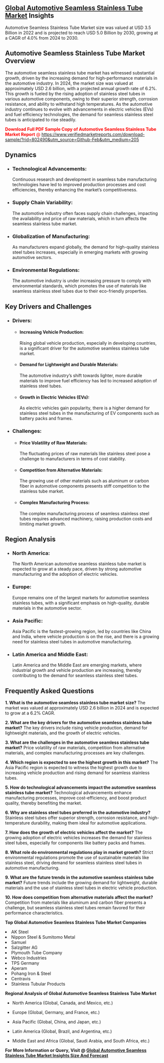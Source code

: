 <h2><a href="https://www.verifiedmarketreports.com/download-sample/?rid=802490&amp;utm_source=Github&amp;utm_medium=205" target="_blank">Global Automotive Seamless Stainless Tube Market</a> Insights</h2><p>Automotive Seamless Stainless Tube Market size was valued at USD 3.5 Billion in 2022 and is projected to reach USD 5.0 Billion by 2030, growing at a CAGR of 4.0% from 2024 to 2030.</p><p> <h2>Automotive Seamless Stainless Tube Market Overview</h2> <p>The automotive seamless stainless tube market has witnessed substantial growth, driven by the increasing demand for high-performance materials in the automotive industry. In 2024, the market size was valued at approximately USD 2.6 billion, with a projected annual growth rate of 6.2%. This growth is fueled by the rising adoption of stainless steel tubes in various automotive components, owing to their superior strength, corrosion resistance, and ability to withstand high temperatures. As the automotive industry continues to evolve with advancements in electric vehicles (EVs) and fuel efficiency technologies, the demand for seamless stainless steel tubes is anticipated to rise steadily. <p><span class=""><span style="color: #ff0000;"><strong>Download Full PDF Sample Copy of Automotive Seamless Stainless Tube Market Report</strong> @ </span><a href="https://www.verifiedmarketreports.com/download-sample/?rid=802490&amp;utm_source=Github-Feb&amp;utm_medium=205" target="_blank">https://www.verifiedmarketreports.com/download-sample/?rid=802490&amp;utm_source=Github-Feb&amp;utm_medium=205</a></span></p></p> <h2>Dynamics</h2> <ul> <li><h3>Technological Advancements:</h3> Continuous research and development in seamless tube manufacturing technologies have led to improved production processes and cost efficiencies, thereby enhancing the market’s competitiveness.</li> <li><h3>Supply Chain Variability:</h3> The automotive industry often faces supply chain challenges, impacting the availability and price of raw materials, which in turn affects the seamless stainless tube market.</li> <li><h3>Globalization of Manufacturing:</h3> As manufacturers expand globally, the demand for high-quality stainless steel tubes increases, especially in emerging markets with growing automotive sectors.</li> <li><h3>Environmental Regulations:</h3> The automotive industry is under increasing pressure to comply with environmental standards, which promotes the use of materials like seamless stainless steel tubes due to their eco-friendly properties.</li> </ul> <h2>Key Drivers and Challenges</h2> <ul> <li><h3>Drivers:</h3> <ul> <li><h4>Increasing Vehicle Production:</h4> Rising global vehicle production, especially in developing countries, is a significant driver for the automotive seamless stainless tube market.</li> <li><h4>Demand for Lightweight and Durable Materials:</h4> The automotive industry’s shift towards lighter, more durable materials to improve fuel efficiency has led to increased adoption of stainless steel tubes.</li> <li><h4>Growth in Electric Vehicles (EVs):</h4> As electric vehicles gain popularity, there is a higher demand for stainless steel tubes in the manufacturing of EV components such as battery packs and frames.</li> </ul> </li> <li><h3>Challenges:</h3> <ul> <li><h4>Price Volatility of Raw Materials:</h4> The fluctuating prices of raw materials like stainless steel pose a challenge to manufacturers in terms of cost stability.</li> <li><h4>Competition from Alternative Materials:</h4> The growing use of other materials such as aluminum or carbon fiber in automotive components presents stiff competition to the stainless tube market.</li> <li><h4>Complex Manufacturing Process:</h4> The complex manufacturing process of seamless stainless steel tubes requires advanced machinery, raising production costs and limiting market growth.</li> </ul> </li> </ul> <h2>Region Analysis</h2> <ul> <li><h3>North America:</h3> The North American automotive seamless stainless tube market is expected to grow at a steady pace, driven by strong automotive manufacturing and the adoption of electric vehicles.</li> <li><h3>Europe:</h3> Europe remains one of the largest markets for automotive seamless stainless tubes, with a significant emphasis on high-quality, durable materials in the automotive sector.</li> <li><h3>Asia Pacific:</h3> Asia Pacific is the fastest-growing region, led by countries like China and India, where vehicle production is on the rise, and there is a growing need for stainless steel tubes in automotive manufacturing.</li> <li><h3>Latin America and Middle East:</h3> Latin America and the Middle East are emerging markets, where industrial growth and vehicle production are increasing, thereby contributing to the demand for seamless stainless steel tubes.</li> </ul> <h2>Frequently Asked Questions</h2> <p><b>1. What is the automotive seamless stainless tube market size?</b> The market was valued at approximately USD 2.6 billion in 2024 and is expected to grow at a 6.2% CAGR.</p> <p><b>2. What are the key drivers for the automotive seamless stainless tube market?</b> The key drivers include rising vehicle production, demand for lightweight materials, and the growth of electric vehicles.</p> <p><b>3. What are the challenges in the automotive seamless stainless tube market?</b> Price volatility of raw materials, competition from alternative materials, and complex manufacturing processes are key challenges.</p> <p><b>4. Which region is expected to see the highest growth in this market?</b> The Asia Pacific region is expected to witness the highest growth due to increasing vehicle production and rising demand for seamless stainless tubes.</p> <p><b>5. How do technological advancements impact the automotive seamless stainless tube market?</b> Technological advancements enhance manufacturing processes, improve cost-efficiency, and boost product quality, thereby benefiting the market.</p> <p><b>6. Why are stainless steel tubes preferred in the automotive industry?</b> Stainless steel tubes offer superior strength, corrosion resistance, and high-temperature durability, making them ideal for automotive applications.</p> <p><b>7. How does the growth of electric vehicles affect the market?</b> The growing adoption of electric vehicles increases the demand for stainless steel tubes, especially for components like battery packs and frames.</p> <p><b>8. What role do environmental regulations play in market growth?</b> Strict environmental regulations promote the use of sustainable materials like stainless steel, driving demand for seamless stainless steel tubes in automotive manufacturing.</p> <p><b>9. What are the future trends in the automotive seamless stainless tube market?</b> Future trends include the growing demand for lightweight, durable materials and the use of stainless steel tubes in electric vehicle production.</p> <p><b>10. How does competition from alternative materials affect the market?</b> Competition from materials like aluminum and carbon fiber presents a challenge, but seamless stainless steel tubes remain favored for their performance characteristics.</p> </p><p><strong>Top Global Automotive Seamless Stainless Tube Market Companies</strong></p><div data-test-id=""><p><li>AK Steel</li><li> Nippon Steel & Sumitomo Metal</li><li> Samuel</li><li> Salzgitter AG</li><li> Plymouth Tube Company</li><li> Webco Industries</li><li> TPS Germany</li><li> Aperam</li><li> Pohang Iron & Steel</li><li> Centravis</li><li> Stainless Tubular Products</li></p><div><strong>Regional Analysis of&nbsp;Global Automotive Seamless Stainless Tube Market</strong></div><ul><li dir="ltr"><p dir="ltr">North America&nbsp;(Global, Canada, and Mexico, etc.)</p></li><li dir="ltr"><p dir="ltr">Europe (Global, Germany, and France, etc.)</p></li><li dir="ltr"><p dir="ltr">Asia Pacific&nbsp;(Global, China, and Japan, etc.)</p></li><li dir="ltr"><p dir="ltr">Latin America&nbsp;(Global, Brazil, and Argentina, etc.)</p></li><li dir="ltr">Middle East and Africa&nbsp;(Global, Saudi Arabia, and South Africa, etc.)</li></ul><p><strong>For More Information or Query, Visit @&nbsp;</strong><strong><a href="https://www.verifiedmarketreports.com/product/automotive-seamless-stainless-tube-market/?utm_source=Github&amp;utm_medium=205" target="_blank">Global Automotive Seamless Stainless Tube Market Insights Size And Forecast</a></strong></p></div>
